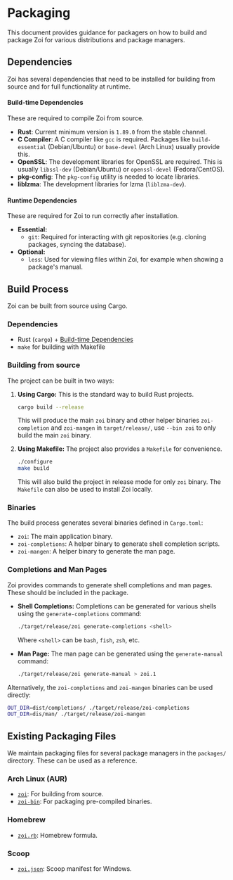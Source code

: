 # Packaging

This document provides guidance for packagers on how to build and package Zoi for various distributions and package managers.

## Dependencies

Zoi has several dependencies that need to be installed for building from source and for full functionality at runtime.

#### Build-time Dependencies

These are required to compile Zoi from source.

- **Rust**: Current minimum version is `1.89.0` from the stable channel.
- **C Compiler**: A C compiler like `gcc` is required. Packages like `build-essential` (Debian/Ubuntu) or `base-devel` (Arch Linux) usually provide this.
- **OpenSSL**: The development libraries for OpenSSL are required. This is usually `libssl-dev` (Debian/Ubuntu) or `openssl-devel` (Fedora/CentOS).
- **pkg-config**: The `pkg-config` utility is needed to locate libraries.
- **liblzma**: The development libraries for lzma (`liblzma-dev`).

#### Runtime Dependencies

These are required for Zoi to run correctly after installation.

- **Essential:**
  - `git`: Required for interacting with git repositories (e.g. cloning packages, syncing the database).
- **Optional:**
  - `less`: Used for viewing files within Zoi, for example when showing a package's manual.

## Build Process

Zoi can be built from source using Cargo.

### Dependencies

- Rust (`cargo`) + [Build-time Dependencies](#build-time-dependencies)
- `make` for building with Makefile

### Building from source

The project can be built in two ways:

1.  **Using Cargo:**
    This is the standard way to build Rust projects.

    ```sh
    cargo build --release
    ```

    This will produce the main `zoi` binary and other helper binaries `zoi-completion` and `zoi-mangen` in `target/release/`, use `--bin zoi` to only build the main `zoi` binary.

2.  **Using Makefile:**
    The project also provides a `Makefile` for convenience.
    ```sh
    ./configure
    make build
    ```
    This will also build the project in release mode for only `zoi` binary. The `Makefile` can also be used to install Zoi locally.

### Binaries

The build process generates several binaries defined in `Cargo.toml`:

- `zoi`: The main application binary.
- `zoi-completions`: A helper binary to generate shell completion scripts.
- `zoi-mangen`: A helper binary to generate the man page.

### Completions and Man Pages

Zoi provides commands to generate shell completions and man pages. These should be included in the package.

- **Shell Completions:**
  Completions can be generated for various shells using the `generate-completions` command:

  ```sh
  ./target/release/zoi generate-completions <shell>
  ```

  Where `<shell>` can be `bash`, `fish`, `zsh`, etc.

- **Man Page:**
  The man page can be generated using the `generate-manual` command:
  ```sh
  ./target/release/zoi generate-manual > zoi.1
  ```

Alternatively, the `zoi-completions` and `zoi-mangen` binaries can be used directly:

```sh
OUT_DIR=dist/completions/ ./target/release/zoi-completions
OUT_DIR=dis/man/ ./target/release/zoi-mangen
```

## Existing Packaging Files

We maintain packaging files for several package managers in the `packages/` directory. These can be used as a reference.

### Arch Linux (AUR)

- [`zoi`](./packages/aur/zoi/PKGBUILD): For building from source.
- [`zoi-bin`](./packages/aur/zoi-bin/PKGBUILD): For packaging pre-compiled binaries.

### Homebrew

- [`zoi.rb`](./packages/brew/zoi.rb): Homebrew formula.

### Scoop

- [`zoi.json`](./packages/scoop/zoi.json): Scoop manifest for Windows.

